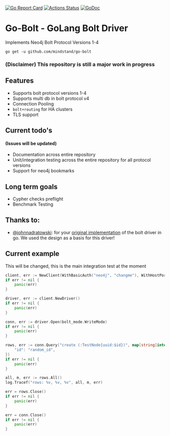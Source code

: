 [![Go Report Card](https://goreportcard.com/badge/github.com/mindstand/go-bolt)](https://goreportcard.com/report/github.com/mindstand/go-bolt)
[![Actions Status](https://github.com/mindstand/go-bolt/workflows/Go/badge.svg)](https://github.com/mindstand/go-bolt/actions)
[![GoDoc](https://godoc.org/github.com/mindstand/go-bolt?status.svg)](https://godoc.org/github.com/mindstand/go-bolt)
# Go-Bolt - GoLang Bolt Driver

Implements Neo4j Bolt Protocol Versions 1-4

```
go get -u github.com/mindstand/go-bolt
```

### (Disclaimer) This repository is still a major work in progress

## Features
- Supports bolt protocol versions 1-4
- Supports multi db in bolt protocol v4
- Connection Pooling
- `bolt+routing` for HA clusters
- TLS support

## Current todo's
#### (Issues will be updated)
- Documentation across entire repository
- Unit/integration testing across the entire repository for all protocol versions
- Support for neo4j bookmarks

## Long term goals
- Cypher checks preflight
- Benchmark Testing

## Thanks to:
- [@johnnadratowski](https://github.com/johnnadratowski): for your [original implementation](https://github.com/johnnadratowski/golang-neo4j-bolt-driver) of the bolt driver in go. We used the design as a basis for this driver!

## Current example
This will be changed, this is the main integration test at the moment

```go
client, err := NewClient(WithBasicAuth("neo4j", "changme"), WithHostPort("0.0.0.0", 7687))
if err != nil {
    panic(err)
}

driver, err := client.NewDriver()
if err != nil {
    panic(err)
}

conn, err := driver.Open(bolt_mode.WriteMode)
if err != nil {
    panic(err)
}

rows, err := conn.Query("create (:TestNode{uuid:$id})", map[string]interface{}{
    "id": "random_id",
})
if err != nil {
    panic(err)
}

all, m, err := rows.All()
log.Tracef("rows: %v, %v, %v", all, m, err)

err = rows.Close()
if err != nil {
    panic(err)
}

err = conn.Close()
if err != nil {
    panic(err)
}
```